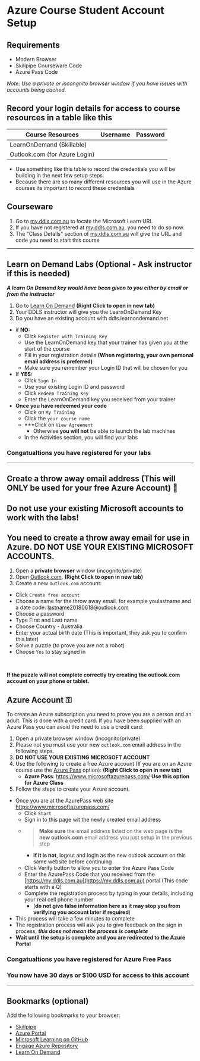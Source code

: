 
# Azure Course Student Account Setup

## Requirements

* Modern Browser
* Skillpipe Courseware Code
* Azure Pass Code

_Note: Use a private or incongnito browser window if you have issues with accounts being cached._ 

## Record your login details for access to course resources in a table like this

Course Resources| Username| Password
---|---|---
LearnOnDemand (Skillable)||
Outlook.com (for Azure Login)||

- Use something like this table to record the credentials you will be building in the next few setup steps.
- Because there are so many different resources you will use in the Azure courses its important to record these credentials

## Courseware

1. Go to [my.ddls.com.au](my.ddls.com.au) to locate the Microsoft Learn URL
3. If you have not registered at [my.ddls.com.au](my.ddls.com.au), you need to do so now.
4. The "Class Details" section of [my.ddls.com.au](my.ddls.com.au) will give the URL and code you need to start this course


---

## Learn on Demand Labs  (Optional - Ask instructor if this is needed)

***A learn On Demand key would have been given to you either by email or from the instructor***

1. Go to [Learn On Demand](https://ddls.learnondemand.net) **(Right Click to open in new tab)**
2. Your DDLS instructor will give you the LearnOnDemand Key
3. Do you have an existing account with ddls.learnondemand.net
- if **NO:**
  - Click `Register with Training Key`  
  - Use the LearnOnDemand key that your trainer has given you at the start of the course
  - Fill in your registration details **(When registering, your own personal email address is preferred)**
  - Make sure you remember your Login ID that will be chosen for you
- If **YES:**
  - Click ```Sign In```
  - Use your existing Login ID and password
  - Click ```Redeem Training Key```
  - Enter the LearnOnDemand key you received from your trainer
- **Once you have redeemed your code**
  - Click on ```My Training```
  - Click the ```your course name```
  - ***Click on ```View Agreement``` 
    - Otherwise **you will not** be able to launch the lab machines
  - In the Activities section, you will find your labs

### Congatualtions you have registered for your labs

---

## Create a throw away email address (This will ONLY be used for your free Azure Account) 📧

## Do not use your existing Microsoft accounts to work with the labs!

## You need to create a throw away email for use in Azure. **DO NOT USE YOUR EXISTING MICROSOFT ACCOUNTS.**
1. Open a **private browser** window (incognito/private)
3. Open [Outlook.com](https://outlook.live.com/owa/). **(Right Click to open in new tab)**
4. Create a new `Outlook.com` account:
  - Click ```Create free account```
  - Choose a name for the throw away email. for example youlastname and a date code: lastname20180618@outlook.com
  - Choose a password
  - Type First and Last name
  - Choose Country - Australia
  - Enter your actual birth date (This is important, they ask you to confirm this later)
  - Solve a puzzle (to prove you are not a robot)
  - Choose ```Yes``` to stay signed in
<BR>
  
**If the puzzle will not complete correctly try creating the outlook.com account on your phone or tablet.**

## Azure Account ⚿

To create an Azure subscription you need to prove you are a person and an adult. This is done with a credit card. If you have been supplied with an Azure Pass you can avoid the need to use a credit card:

1. Open a private browser window (incognito/private)
1. Please not you must use your new `outlook.com` email address in the following steps.
1. **DO NOT USE YOUR EXISTING MICROSOFT ACCOUNT**
1. Use the following to create a free Azure account (If you are on an Azure course use the [Azure Pass](https://www.microsoftazurepass.com/) option):  **(Right Click to open in new tab)**
   * **Azure Pass**: https://www.microsoftazurepass.com/ **Use this option for Azure Class**
1. Follow the steps to create your Azure account.
  - Once you are at the AzurePass web site https://www.microsoftazurepass.com/
    - Click ```Start```
    - Sign in to this page wit the newly created email address
    - > **Make sure** the email address listed on the web page is the **new outlook.com** email address you just setup in the previous step
      - **if it is not**, logout and login as the new outlook account on this same website before continuing 
    - Click Verify button to allow you to enter the Azure Pass Code 
    - Enter the AzurePass Code that you received from the [https://my.ddls.com.au](https://my.ddls.com.au) portal (This code starts with a Q)
    - Complete the registration process by typing in your details, including your real cell phone number 
      - (**do not give false information here as it may stop you from verifying you account later if required**)
  - This process will take a few minutes to complete  
  - The registration process will ask you to give feedback on the sign in process, ***this does not mean the process is complete***
  - **Wait until the setup is complete and you are redirected to the Azure Portal**

### Congatualtions you have registered for Azure Free Pass 
### You now have 30 days or $100 USD for access to this account

---

## Bookmarks (optional)

Add the following bookmarks to your browser:

* [Skillpipe](https://skillpipe.com)
* [Azure Portal](https://portal.azure.com/)
* [Microsoft Learning on GitHub](https://github.com/MicrosoftLearning)
* [Engage Azure Repository](/Azure)
* [Learn On Demand](https://ddls.learnondemand.net)
